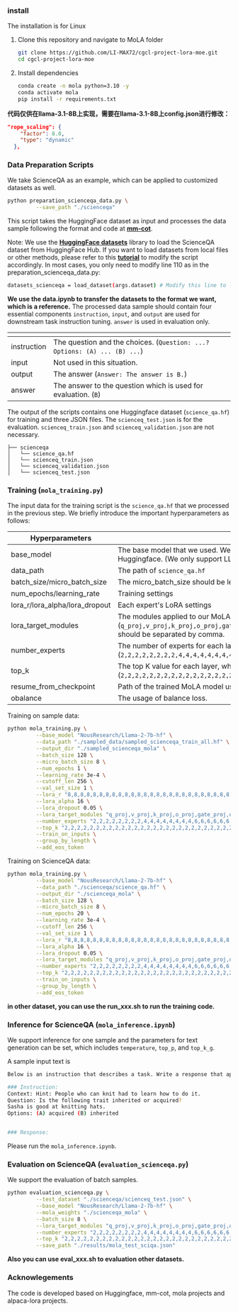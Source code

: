### install
The installation is for Linux
1. Clone this repository and navigate to MoLA folder
   ```bash
   git clone https://github.com/LI-MAX72/cgcl-project-lora-moe.git
   cd cgcl-project-lora-moe
   ```
2. Install dependencies
   ```bash
   conda create -n mola python=3.10 -y
   conda activate mola
   pip install -r requirements.txt
   ```
**代码仅供在llama-3.1-8B上实现，需要在llama-3.1-8B上config.json进行修改：**
```json
"rope_scaling": {
    "factor": 8.0,
    "type": "dynamic"
  },
```

### Data Preparation Scripts
We take ScienceQA as an example, which can be applied to customized datasets as well.   
```bash
python preparation_scienceqa_data.py \
         --save_path "./scienceqa"
```
This script takes the HuggingFace dataset as input and processes the data sample following the format and code at  **[mm-cot](https://github.com/amazon-science/mm-cot)**.

Note: We use the **[HuggingFace datasets](https://huggingface.co/docs/datasets/en/index)** library to load the ScienceQA dataset from HuggingFace Hub.
If you want to load datasets from local files or other methods, please refer to this **[tutorial](https://huggingface.co/docs/datasets/en/loading)** to modify the script accordingly.
In most cases, you only need to modify line 110 as in the preparation_scienceqa_data.py:
```bash
datasets_scienceqa = load_dataset(args.dataset) # Modify this line to load datasets in different format
```
**We use the data.ipynb to transfer the datasets to the format we want, which is a reference.**
The processed data sample should contain four essential components `instruction`, `input`, and `output` are used for downstream task instruction tuning. `answer` is used in evaluation only.

| <!-- -->    | <!-- -->    |
| --- | --- |
| instruction | The question and the choices. (`Question: ...? Options: (A) ... (B) ...`) |
| input | Not used in this situation.|
| output | The answer (`Answer: The answer is B.`) |
| answer | The answer to the question which is used for evaluation. (`B`)|

The output of the scripts contains one Huggingface dataset (`science_qa.hf`) for training and three JSON files. The `scienceq_test.json` is for the evaluation.  `scienceq_train.json` and `scienceq_validation.json` are not necessary.
```
├── scienceqa
│   └── science_qa.hf
│   └── scienceq_train.json
│   └── scienceq_validation.json
│   └── scienceq_test.json
```

### Training (`mola_training.py`)
The input data for the training script is the `science_qa.hf` that we processed in the previous step.
We briefly introduce the important hyperparameters as follows: 

| Hyperparameters    | <!-- -->    |
| --- | --- |
| base_model | The base model that we used. We use the model provided by Huggingface. (We only support LLaMA series)  |
| data_path | The path of `science_qa.hf`|
| batch_size/micro_batch_size | The micro_batch_size should be less than batch_size. |
| num_epochs/learning_rate | Training settings|
| lora_r/lora_alpha/lora_dropout | Each expert's LoRA settings|
| lora_target_modules | The modules applied to our MoLA, which can be chosen from (`q_proj,v_proj,k_proj,o_proj,gate_proj,down_proj,up_proj`) and should be separated by comma.|
| number_experts | The number of experts for each layer, which contains 32 numbers (`2,2,2,2,2,2,2,2,4,4,4,4,4,4,4,4,6,6,6,6,6,6,6,6,8,8,8,8,8,8,8,8`)|
| top_k | The top K value for each layer, which contains 32 numbers (`2,2,2,2,2,2,2,2,2,2,2,2,2,2,2,2,2,2,2,2,2,2,2,2,2,2,2,2,2,2,2,2`)|
| resume_from_checkpoint | Path of the trained MoLA model used for continuous training.|
| obalance | The usage of balance loss.|

Training on sample data:
```bash
python mola_training.py \
         --base_model "NousResearch/Llama-2-7b-hf" \
         --data_path "./sampled_data/sampled_scienceqa_train_all.hf" \
         --output_dir "./sampled_scienceqa_mola" \
         --batch_size 128 \
         --micro_batch_size 8 \
         --num_epochs 1 \
         --learning_rate 3e-4 \
         --cutoff_len 256 \
         --val_set_size 1 \
         --lora_r "8,8,8,8,8,8,8,8,8,8,8,8,8,8,8,8,8,8,8,8,8,8,8,8,8,8,8,8,8,8,8,8" \
         --lora_alpha 16 \
         --lora_dropout 0.05 \
         --lora_target_modules "q_proj,v_proj,k_proj,o_proj,gate_proj,down_proj,up_proj" \
         --number_experts "2,2,2,2,2,2,2,2,4,4,4,4,4,4,4,4,6,6,6,6,6,6,6,6,8,8,8,8,8,8,8,8" \
         --top_k "2,2,2,2,2,2,2,2,2,2,2,2,2,2,2,2,2,2,2,2,2,2,2,2,2,2,2,2,2,2,2,2" \
         --train_on_inputs \
         --group_by_length \
         --add_eos_token 
```

Training on ScienceQA data:
```bash
python mola_training.py \
         --base_model "NousResearch/Llama-2-7b-hf" \
         --data_path "./scienceqa/science_qa.hf" \
         --output_dir "./scienceqa_mola" \
         --batch_size 128 \
         --micro_batch_size 8 \
         --num_epochs 20 \
         --learning_rate 3e-4 \
         --cutoff_len 256 \
         --val_set_size 1 \
         --lora_r "8,8,8,8,8,8,8,8,8,8,8,8,8,8,8,8,8,8,8,8,8,8,8,8,8,8,8,8,8,8,8,8" \
         --lora_alpha 16 \
         --lora_dropout 0.05 \
         --lora_target_modules "q_proj,v_proj,k_proj,o_proj,gate_proj,down_proj,up_proj" \
         --number_experts "2,2,2,2,2,2,2,2,4,4,4,4,4,4,4,4,6,6,6,6,6,6,6,6,8,8,8,8,8,8,8,8" \
         --top_k "2,2,2,2,2,2,2,2,2,2,2,2,2,2,2,2,2,2,2,2,2,2,2,2,2,2,2,2,2,2,2,2" \
         --train_on_inputs \
         --group_by_length \
         --add_eos_token 
```
**in other dataset, you can use the run_xxx.sh to run the training code.**
### Inference for ScienceQA (`mola_inference.ipynb`)
We support inference for one sample and the parameters for text generation can be set, which includes `temperature`, `top_p`, and `top_k_g`.

A sample input text is
```bash
Below is an instruction that describes a task. Write a response that appropriately completes the request.

### Instruction:
Context: Hint: People who can knit had to learn how to do it.
Question: Is the following trait inherited or acquired?
Sasha is good at knitting hats.
Options: (A) acquired (B) inherited


### Response:
```
Please run the `mola_inference.ipynb`.


### Evaluation on ScienceQA (`evaluation_scienceqa.py`)
We support the evaluation of batch samples.
```bash
python evaluation_scienceqa.py \
         --test_dataset "./scienceqa/scienceq_test.json" \
         --base_model "NousResearch/Llama-2-7b-hf" \
         --mola_weights "./scienceqa_mola" \
         --batch_size 8 \
         --lora_target_modules "q_proj,v_proj,k_proj,o_proj,gate_proj,down_proj,up_proj" \
         --number_experts "2,2,2,2,2,2,2,2,4,4,4,4,4,4,4,4,6,6,6,6,6,6,6,6,8,8,8,8,8,8,8,8" \
         --top_k "2,2,2,2,2,2,2,2,2,2,2,2,2,2,2,2,2,2,2,2,2,2,2,2,2,2,2,2,2,2,2,2" \
         --save_path "./results/mola_test_sciqa.json"
```
**Also you can use eval_xxx.sh to evaluation other datasets.**

### Acknowlegements
The code is developed based on Huggingface, mm-cot, mola projects and alpaca-lora projects.
